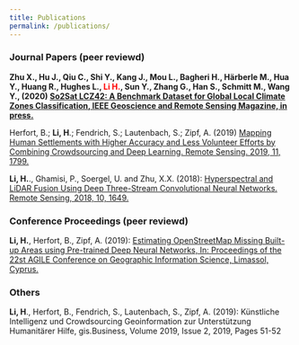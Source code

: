 ```yaml
---
title: Publications
permalink: /publications/
---
```

<h3>Journal Papers (peer reviewd)</h3>

**Zhu X., Hu J., Qiu C., Shi Y., Kang J., Mou L., Bagheri H., Härberle M., Hua Y., Huang R., Hughes L., <span style="color:red">Li H.</span>, Sun Y., Zhang G., Han S., Schmitt M., Wang Y., (2020) [So2Sat LCZ42: A Benchmark Dataset for Global Local Climate Zones Classification, IEEE Geoscience and Remote Sensing Magazine, in press.](https://ieeexplore.ieee.org/document/9014553)**

Herfort, B.; **Li, H**.; Fendrich, S.; Lautenbach, S.; Zipf, A. (2019) [Mapping Human Settlements with Higher Accuracy and Less Volunteer Efforts by Combining Crowdsourcing and Deep Learning. Remote Sensing. 2019, 11, 1799.](https://doi.org/10.3390/rs11151799)

**Li, H.**., Ghamisi, P., Soergel, U. and Zhu, X.X. (2018): [Hyperspectral and LiDAR Fusion Using Deep Three-Stream Convolutional Neural Networks. Remote Sensing, 2018, 10, 1649.](https://doi.org/10.3390/rs10101649) 


<h3>Conference Proceedings (peer reviewd)</h3>

**Li, H.**, Herfort, B., Zipf, A. (2019): [Estimating OpenStreetMap Missing Built-up Areas using Pre-trained Deep Neural Networks, In: Proceedings of the 22st AGILE Conference on Geographic Information Science, Limassol, Cyprus.](https://www.geog.uni-heidelberg.de/md/chemgeo/geog/gis/agile_final_version.pdf)

<h3>Others</h3>

**Li, H**., Herfort, B., Fendrich, S., Lautenbach, S., Zipf, A. (2019): Künstliche Intelligenz und Crowdsourcing Geoinformation zur Unterstützung Humanitärer Hilfe, gis.Business, Volume 2019, Issue 2, 2019, Pages 51-52
